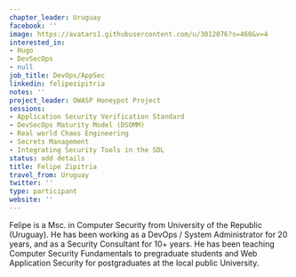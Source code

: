 ```yaml
---
chapter_leader: Uruguay
facebook: ''
image: https://avatars1.githubusercontent.com/u/3012076?s=460&v=4
interested_in:
- Hugo
- DevSecOps
- null
job_title: DevOps/AppSec
linkedin: felipezipitria
notes: ''
project_leader: OWASP Honeypot Project
sessions:
- Application Security Verification Standard
- DevSecOps Maturity Model (DSOMM)
- Real world Chaos Engineering
- Secrets Management
- Integrating Security Tools in the SDL
status: add details
title: Felipe Zipitria
travel_from: Uruguay
twitter: ''
type: participant
website: ''
---
```


Felipe is a Msc. in Computer Security from University of the Republic (Uruguay). He has been working as a DevOps / System Administrator for 20 years, and as a Security Consultant for 10+ years. He has been teaching Computer Security Fundamentals to pregraduate students and Web Application Security for postgraduates at the local public University.